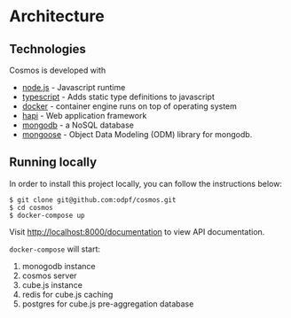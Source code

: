 # Architecture

## Technologies

Cosmos is developed with

- [node.js](https://nodejs.org/en/) - Javascript runtime
- [typescript](https://www.typescriptlang.org/) - Adds static type definitions to javascript
- [docker](https://www.docker.com/get-started) - container engine runs on top of operating system
- [hapi](https://hapi.dev/) - Web application framework
- [mongodb](https://www.mongodb.com/) - a NoSQL database
- [mongoose](https://mongoosejs.com/) - Object Data Modeling (ODM) library for mongodb.

## Running locally

In order to install this project locally, you can follow the instructions below:

```text
$ git clone git@github.com:odpf/cosmos.git
$ cd cosmos
$ docker-compose up
```

Visit [http://localhost:8000/documentation](http://localhost:8000/documentation) to view API documentation.

`docker-compose` will start:

1. monogodb instance
2. cosmos server
3. cube.js instance
4. redis for cube.js caching
5. postgres for cube.js pre-aggregation database
